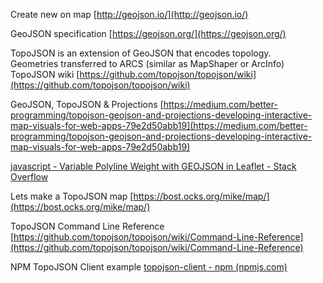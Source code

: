 Create new on map [http://geojson.io/](http://geojson.io/)  
  
GeoJSON specification [https://geojson.org/](https://geojson.org/)  
  
TopoJSON is an extension of GeoJSON that encodes topology.  
Geometries transferred to ARCS (similar as MapShaper or ArcInfo)  
TopoJSON wiki [https://github.com/topojson/topojson/wiki](https://github.com/topojson/topojson/wiki)  
  
GeoJSON, TopoJSON & Projections [https://medium.com/better-programming/topojson-geojson-and-projections-developing-interactive-map-visuals-for-web-apps-79e2d50abb19](https://medium.com/better-programming/topojson-geojson-and-projections-developing-interactive-map-visuals-for-web-apps-79e2d50abb19)  
  
[javascript - Variable Polyline Weight with GEOJSON in Leaflet - Stack Overflow](https://stackoverflow.com/questions/29801669/variable-polyline-weight-with-geojson-in-leaflet)  
  
  
Lets make a TopoJSON map [https://bost.ocks.org/mike/map/](https://bost.ocks.org/mike/map/)  
  
  
TopoJSON Command Line Reference [https://github.com/topojson/topojson/wiki/Command-Line-Reference](https://github.com/topojson/topojson/wiki/Command-Line-Reference)  
  
NPM TopoJSON Client example [topojson-client - npm (npmjs.com)](https://www.npmjs.com/package/topojson-client)